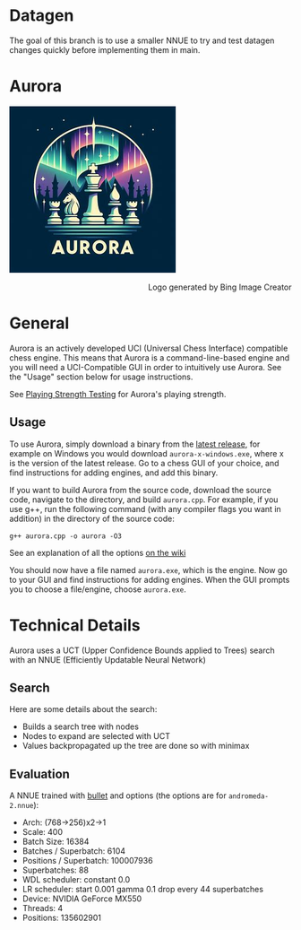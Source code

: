 # Datagen
The goal of this branch is to use a smaller NNUE to try and test datagen changes quickly before implementing them in main.

# Aurora
![Aurora's logo, generated by Bing Image Creator](https://github.com/kjljixx/Aurora-Chess-Engine/blob/main/Aurora.jpg)
<p style='text-align: right;'>Logo generated by Bing Image Creator</em></p>

# General

Aurora is an actively developed UCI (Universal Chess Interface) compatible chess engine.
This means that Aurora is a command-line-based engine and you will need a UCI-Compatible GUI in order to intuitively use Aurora. See the "Usage" section below for usage instructions.

See [Playing Strength Testing](https://github.com/kjljixx/Aurora-Chess-Engine/wiki/Testing#playing-strength) for Aurora's playing strength.

## Usage

To use Aurora, simply download a binary from the [latest release](https://github.com/kjljixx/Aurora-Chess-Engine/releases), for example on Windows you would download ```aurora-x-windows.exe```, where x is the version of the latest release. Go to a chess GUI of your choice, and find instructions for adding engines, and add this binary.

If you want to build Aurora from the source code, download the source code, navigate to the directory, and build ```aurora.cpp```. For example, if you use g++, run the following command (with any compiler flags you want in addition) in the directory of the source code:
```shell
g++ aurora.cpp -o aurora -O3
```

See an explanation of all the options [on the wiki](https://github.com/kjljixx/Aurora-Chess-Engine/wiki/Options)

You should now have a file named ```aurora.exe```, which is the engine. Now go to your GUI and find instructions for adding engines. When the GUI prompts you to choose a file/engine, choose ```aurora.exe```.

# Technical Details
Aurora uses a UCT (Upper Confidence Bounds applied to Trees) search with an NNUE (Efficiently Updatable Neural Network)

## Search
Here are some details about the search:
* Builds a search tree with nodes
* Nodes to expand are selected with UCT
* Values backpropagated up the tree are done so with minimax

## Evaluation
A NNUE trained with [bullet](https://github.com/jw1912/bullet) and options (the options are for ```andromeda-2.nnue```):
* Arch:  (768->256)x2->1
* Scale: 400
* Batch Size: 16384
* Batches / Superbatch: 6104
* Positions / Superbatch: 100007936
* Superbatches: 88
* WDL scheduler: constant 0.0
* LR scheduler: start 0.001 gamma 0.1 drop every 44 superbatches
* Device: NVIDIA GeForce MX550
* Threads: 4
* Positions: 135602901
